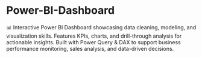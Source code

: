 # Power-BI-Dashboard
📊 Interactive Power BI Dashboard showcasing data cleaning, modeling, and visualization skills. Features KPIs, charts, and drill-through analysis for actionable insights. Built with Power Query &amp; DAX to support business performance monitoring, sales analysis, and data-driven decisions.
